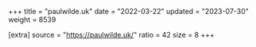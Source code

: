 +++
title = "paulwilde.uk"
date = "2022-03-22"
updated = "2023-07-30"
weight = 8539

[extra]
source = "https://paulwilde.uk/"
ratio = 42
size = 8
+++
